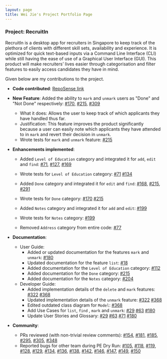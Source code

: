 ```yaml
---
layout: page
title: Wei Jie's Project Portfolio Page
---
```


### Project: RecruitIn

RecruitIn is a desktop app for recruiters in Singapore to keep track of the plethora of clients with different skill sets, availability and experience. 
It is optimized for quick text-based inputs via a Command Line Interface (CLI) while still having the ease of use of a Graphical User Interface (GUI). 
This product will make recruiters’ lives easier through categorisation and filter features to easily access candidates they have in mind.

Given below are my contributions to the project.

* **Code contributed**: [RepoSense link](https://nus-cs2103-ay2122s1.github.io/tp-dashboard/#breakdown=true&search=tohweijie01)

* **New Feature**: Added the ability to `mark` and `unmark` users as "Done" and "Not Done" respectively:
    [\#170](https://github.com/AY2122S1-CS2103T-F11-2/tp/pull/170), 
    [\#215](https://github.com/AY2122S1-CS2103T-F11-2/tp/pull/215), 
    [\#309](https://github.com/AY2122S1-CS2103T-F11-2/tp/pull/309)
  * What it does: Allows the user to keep track of which applicants they have handled thus far.
  * Justification: This feature improves the product significantly because a user can easily note which applicants they have attended to in `mark` and revert their decision in `unmark`.
  * Wrote tests for `mark` and `unmark` feature:
    [\#215](https://github.com/AY2122S1-CS2103T-F11-2/tp/pull/215)
  
* **Enhancements implemented**:
  * Added `Level of Education` category and integrated it for `add`, `edit` and `find`:
    [\#71](https://github.com/AY2122S1-CS2103T-F11-2/tp/pull/71), 
    [\#127](https://github.com/AY2122S1-CS2103T-F11-2/tp/pull/127), 
    [\#169](https://github.com/AY2122S1-CS2103T-F11-2/tp/pull/169)

  * Wrote tests for `Level of Education` category:
    [\#71](https://github.com/AY2122S1-CS2103T-F11-2/tp/pull/71)
    [\#134](https://github.com/AY2122S1-CS2103T-F11-2/tp/pull/134)

  * Added `Done` category and integrated it for `edit` and `find`:
    [\#168](https://github.com/AY2122S1-CS2103T-F11-2/tp/pull/168), 
    [\#215](https://github.com/AY2122S1-CS2103T-F11-2/tp/pull/215), 
    [\#291](https://github.com/AY2122S1-CS2103T-F11-2/tp/pull/291)

  * Wrote tests for `Done` category:
    [\#170](https://github.com/AY2122S1-CS2103T-F11-2/tp/pull/170)
    [\#215](https://github.com/AY2122S1-CS2103T-F11-2/tp/pull/215)  

  * Added `Notes` category and integrated it for `add` and `edit`:
    [\#199](https://github.com/AY2122S1-CS2103T-F11-2/tp/pull/199)
  
  * Wrote tests for `Notes` category:
    [\#199](https://github.com/AY2122S1-CS2103T-F11-2/tp/pull/199)

  * Removed `Address` category from entire code:
    [\#77](https://github.com/AY2122S1-CS2103T-F11-2/tp/pull/77)

* **Documentation**:
  * User Guide:
    * Added or updated documentation for the features `mark` and `unmark`:
      [\#180](https://github.com/AY2122S1-CS2103T-F11-2/tp/pull/180)
    * Updated documentation for the feature `list`: 
      [\#18](https://github.com/AY2122S1-CS2103T-F11-2/tp/pull/18)
    * Added documentation for the `Level of Education` category: 
      [\#112](https://github.com/AY2122S1-CS2103T-F11-2/tp/pull/112) 
    * Added documentation for the `Done` category: 
      [\#215](https://github.com/AY2122S1-CS2103T-F11-2/tp/pull/215)
    * Added documentation for the `Notes` category: 
      [\#204](https://github.com/AY2122S1-CS2103T-F11-2/tp/pull/204)
  * Developer Guide:
    * Added implementation details of the `delete` and `mark` features: 
      [\#322](https://github.com/AY2122S1-CS2103T-F11-2/tp/pull/322)
      [\#368](https://github.com/AY2122S1-CS2103T-F11-2/tp/pull/368)
    * Updated implementation details of the `unmark` feature:
      [\#322](https://github.com/AY2122S1-CS2103T-F11-2/tp/pull/322)
      [\#368](https://github.com/AY2122S1-CS2103T-F11-2/tp/pull/368)
    * Edited outdated class diagram for `Model`:
      [\#368](https://github.com/AY2122S1-CS2103T-F11-2/tp/pull/368)
    * Add Use Cases for `list`, `find` , `mark` and `unmark`:
      [\#29](https://github.com/AY2122S1-CS2103T-F11-2/tp/pull/29)
      [\#63](https://github.com/AY2122S1-CS2103T-F11-2/tp/pull/63)
      [\#180](https://github.com/AY2122S1-CS2103T-F11-2/tp/pull/180)
    * Update User Stories and Glossary:
      [\#29](https://github.com/AY2122S1-CS2103T-F11-2/tp/pull/29)
      [\#63](https://github.com/AY2122S1-CS2103T-F11-2/tp/pull/63)
      [\#71](https://github.com/AY2122S1-CS2103T-F11-2/tp/pull/71)
      [\#180](https://github.com/AY2122S1-CS2103T-F11-2/tp/pull/180)

* **Community**:
  * PRs reviewed (with non-trivial review comments): 
    [\#154](https://github.com/AY2122S1-CS2103T-F11-2/tp/pull/154), 
    [\#181](https://github.com/AY2122S1-CS2103T-F11-2/tp/pull/181), 
    [\#185](https://github.com/AY2122S1-CS2103T-F11-2/tp/pull/185), 
    [\#295](https://github.com/AY2122S1-CS2103T-F11-2/tp/pull/295),
    [\#305](https://github.com/AY2122S1-CS2103T-F11-2/tp/pull/305),
    [\#348](https://github.com/AY2122S1-CS2103T-F11-2/tp/pull/348)
  * Reported bugs for other team during PE Dry Run: 
    [\#105](https://github.com/AY2122S1-CS2103T-W15-4/tp/issues/105),
    [\#118](https://github.com/AY2122S1-CS2103T-W15-4/tp/issues/118), 
    [\#119](https://github.com/AY2122S1-CS2103T-W15-4/tp/issues/119), 
    [\#128](https://github.com/AY2122S1-CS2103T-W15-4/tp/issues/128), 
    [\#129](https://github.com/AY2122S1-CS2103T-W15-4/tp/issues/129),
    [\#134](https://github.com/AY2122S1-CS2103T-W15-4/tp/issues/134),
    [\#136](https://github.com/AY2122S1-CS2103T-W15-4/tp/issues/136),
    [\#138](https://github.com/AY2122S1-CS2103T-W15-4/tp/issues/138),
    [\#142](https://github.com/AY2122S1-CS2103T-W15-4/tp/issues/142),
    [\#146](https://github.com/AY2122S1-CS2103T-W15-4/tp/issues/146),
    [\#147](https://github.com/AY2122S1-CS2103T-W15-4/tp/issues/147),
    [\#149](https://github.com/AY2122S1-CS2103T-W15-4/tp/issues/149),
    [\#150](https://github.com/AY2122S1-CS2103T-W15-4/tp/issues/150)
